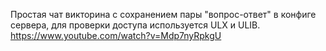 Простая чат викторина с сохранением пары "вопрос-ответ" в конфиге сервера, для проверки доступа используется ULX и ULIB.
https://www.youtube.com/watch?v=Mdp7nyRpkgU
